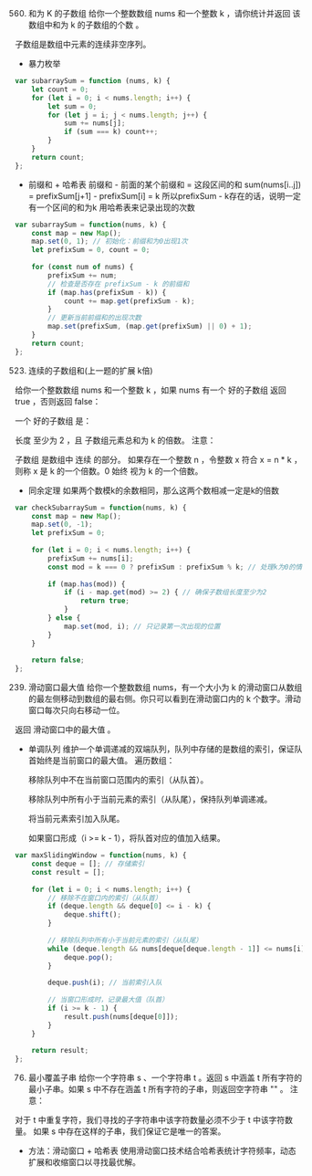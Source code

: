 560. 和为 K 的子数组
给你一个整数数组 nums 和一个整数 k ，请你统计并返回 该数组中和为 k 的子数组的个数 。

子数组是数组中元素的连续非空序列。
- 暴力枚举

```js
var subarraySum = function (nums, k) {
    let count = 0;
    for (let i = 0; i < nums.length; i++) {
        let sum = 0;
        for (let j = i; j < nums.length; j++) {
            sum += nums[j];
            if (sum === k) count++;
        }
    }
    return count;
};
```
- 前缀和 + 哈希表
前缀和 - 前面的某个前缀和 = 这段区间的和
sum(nums[i..j]) = prefixSum[j+1] - prefixSum[i] = k
所以prefixSum - k存在的话，说明一定有一个区间的和为k 用哈希表来记录出现的次数
```js
var subarraySum = function(nums, k) {
    const map = new Map();
    map.set(0, 1); // 初始化：前缀和为0出现1次
    let prefixSum = 0, count = 0;
    
    for (const num of nums) {
        prefixSum += num;
        // 检查是否存在 prefixSum - k 的前缀和
        if (map.has(prefixSum - k)) {
            count += map.get(prefixSum - k);
        }
        // 更新当前前缀和的出现次数
        map.set(prefixSum, (map.get(prefixSum) || 0) + 1);
    }
    return count;
};
```


523. 连续的子数组和(上一题的扩展 k倍)

给你一个整数数组 nums 和一个整数 k ，如果 nums 有一个 好的子数组 返回 true ，否则返回 false：

一个 好的子数组 是：

长度 至少为 2 ，且
子数组元素总和为 k 的倍数。
注意：

子数组 是数组中 连续 的部分。
如果存在一个整数 n ，令整数 x 符合 x = n * k ，则称 x 是 k 的一个倍数。0 始终 视为 k 的一个倍数。
- 同余定理 如果两个数模k的余数相同，那么这两个数相减一定是k的倍数

```js
var checkSubarraySum = function(nums, k) {
    const map = new Map();
    map.set(0, -1); 
    let prefixSum = 0;
    
    for (let i = 0; i < nums.length; i++) {
        prefixSum += nums[i];
        const mod = k === 0 ? prefixSum : prefixSum % k; // 处理k为0的情况
        
        if (map.has(mod)) {
            if (i - map.get(mod) >= 2) { // 确保子数组长度至少为2
                return true;
            }
        } else {
            map.set(mod, i); // 只记录第一次出现的位置
        }
    }
    
    return false;
};
```
239. 滑动窗口最大值
给你一个整数数组 nums，有一个大小为 k 的滑动窗口从数组的最左侧移动到数组的最右侧。你只可以看到在滑动窗口内的 k 个数字。滑动窗口每次只向右移动一位。

返回 滑动窗口中的最大值 。

- 单调队列 维护一个单调递减的双端队列，队列中存储的是数组的索引，保证队首始终是当前窗口的最大值。
    遍历数组：

    移除队列中不在当前窗口范围内的索引（从队首）。

    移除队列中所有小于当前元素的索引（从队尾），保持队列单调递减。

    将当前元素索引加入队尾。

    如果窗口形成（i >= k - 1），将队首对应的值加入结果。
```js
var maxSlidingWindow = function(nums, k) {
    const deque = []; // 存储索引
    const result = [];
    
    for (let i = 0; i < nums.length; i++) {
        // 移除不在窗口内的索引（从队首）
        if (deque.length && deque[0] <= i - k) {
            deque.shift();
        }
        
        // 移除队列中所有小于当前元素的索引（从队尾）
        while (deque.length && nums[deque[deque.length - 1]] <= nums[i]) {
            deque.pop();
        }
        
        deque.push(i); // 当前索引入队
        
        // 当窗口形成时，记录最大值（队首）
        if (i >= k - 1) {
            result.push(nums[deque[0]]);
        }
    }
    
    return result;
};
```
76. 最小覆盖子串
给你一个字符串 s 、一个字符串 t 。返回 s 中涵盖 t 所有字符的最小子串。如果 s 中不存在涵盖 t 所有字符的子串，则返回空字符串 "" 。
注意：

对于 t 中重复字符，我们寻找的子字符串中该字符数量必须不少于 t 中该字符数量。
如果 s 中存在这样的子串，我们保证它是唯一的答案。

- 方法：滑动窗口 + 哈希表
使用滑动窗口技术结合哈希表统计字符频率，动态扩展和收缩窗口以寻找最优解。